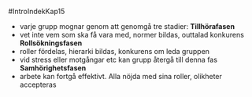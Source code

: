 #IntroIndekKap15
- varje grupp mognar genom att genomgå tre stadier:
**Tillhörafasen**
- vet inte vem som ska få vara med, normer bildas, outtalad konkurens
**Rollsökningsfasen**
- roller fördelas, hierarki bildas, konkurens om leda gruppen
- vid stress eller motgångar etc kan grupp återgå till denna fas
**Samhörighetsfasen**
- arbete kan fortgå effektivt. Alla nöjda med sina roller, olikheter accepteras